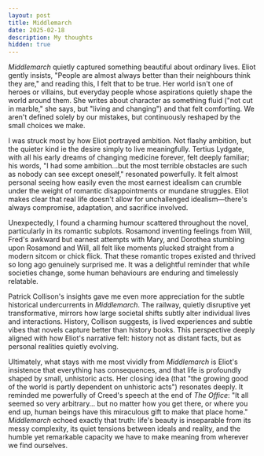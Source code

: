 ```yaml
---
layout: post
title: Middlemarch
date: 2025-02-18
description: My thoughts
hidden: true
---
```


_Middlemarch_ quietly captured something beautiful about ordinary lives. Eliot gently insists, "People are almost always better than their neighbours think they are," and reading this, I felt that to be true. Her world isn't one of heroes or villains, but everyday people whose aspirations quietly shape the world around them. She writes about character as something fluid ("not cut in marble," she says, but "living and changing") and that felt comforting. We aren't defined solely by our mistakes, but continuously reshaped by the small choices we make.

I was struck most by how Eliot portrayed ambition. Not flashy ambition, but the quieter kind ie the desire simply to live meaningfully. Tertius Lydgate, with all his early dreams of changing medicine forever, felt deeply familiar; his words, "I had some ambition…but the most terrible obstacles are such as nobody can see except oneself," resonated powerfully. It felt almost personal seeing how easily even the most earnest idealism can crumble under the weight of romantic disappointments or mundane struggles. Eliot makes clear that real life doesn't allow for unchallenged idealism—there's always compromise, adaptation, and sacrifice involved.

Unexpectedly, I found a charming humour scattered throughout the novel, particularly in its romantic subplots. Rosamond inventing feelings from Will, Fred's awkward but earnest attempts with Mary, and Dorothea stumbling upon Rosamond and Will, all felt like moments plucked straight from a modern sitcom or chick flick. That these romantic tropes existed and thrived so long ago genuinely surprised me. It was a delightful reminder that while societies change, some human behaviours are enduring and timelessly relatable.

Patrick Collison's insights gave me even more appreciation for the subtle historical undercurrents in _Middlemarch_. The railway, quietly disruptive yet transformative, mirrors how large societal shifts subtly alter individual lives and interactions. History, Collison suggests, is lived experiences and subtle vibes that novels capture better than history books. This perspective deeply aligned with how Eliot's narrative felt: history not as distant facts, but as personal realities quietly evolving.

Ultimately, what stays with me most vividly from _Middlemarch_ is Eliot's insistence that everything has consequences, and that life is profoundly shaped by small, unhistoric acts. Her closing idea (that "the growing good of the world is partly dependent on unhistoric acts") resonates deeply. It reminded me powerfully of Creed's speech at the end of _The Office_: "It all seemed so very arbitrary… but no matter how you get there, or where you end up, human beings have this miraculous gift to make that place home." _Middlemarch_ echoed exactly that truth: life's beauty is inseparable from its messy complexity, its quiet tensions between ideals and reality, and the humble yet remarkable capacity we have to make meaning from wherever we find ourselves.
